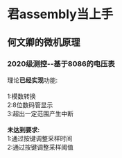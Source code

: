 # 君assembly当上手
## 何文卿的微机原理
### 2020级测控--基于8086的电压表
理论**已经实现**功能:<br>
<br>
1:模数转换<br>
2:8位数码管显示<br>
3:超出一定范围产生中断<br>
<br>
**未达到要求:**<br>
1:通过按键调整采样时间<br>
2:通过按键调整采样阈值<br>